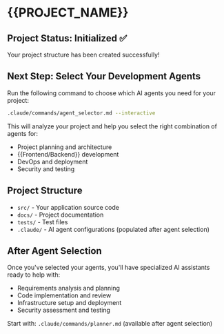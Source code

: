 # {{PROJECT_NAME}}

## Project Status: Initialized ✅

Your project structure has been created successfully!

## Next Step: Select Your Development Agents

Run the following command to choose which AI agents you need for your project:

```bash
.claude/commands/agent_selector.md --interactive
```

This will analyze your project and help you select the right combination of agents for:
- Project planning and architecture
- {{Frontend/Backend}} development  
- DevOps and deployment
- Security and testing

## Project Structure

- `src/` - Your application source code
- `docs/` - Project documentation
- `tests/` - Test files
- `.claude/` - AI agent configurations (populated after agent selection)

## After Agent Selection

Once you've selected your agents, you'll have specialized AI assistants ready to help with:
- Requirements analysis and planning
- Code implementation and review
- Infrastructure setup and deployment
- Security assessment and testing

Start with: `.claude/commands/planner.md` (available after agent selection)